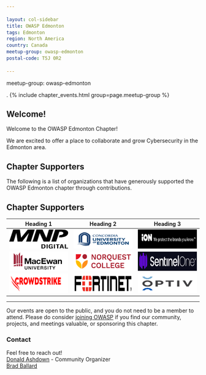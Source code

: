 ```yaml
---

layout: col-sidebar
title: OWASP Edmonton
tags: Edmonton
region: North America
country: Canada 
meetup-group: owasp-edmonton
postal-code: T5J 0R2

---
```

meetup-group: owasp-edmonton

. {% include chapter_events.html group=page.meetup-group %}

Welcome!
-----------------

Welcome to the OWASP Edmonton Chapter!

We are excited to offer a place to collaborate and grow Cybersecurity in the Edmonton area.

<h2>Chapter Supporters</h2>
The following is a list of organizations that have generously supported the OWASP Edmonton chapter through contributions.

<h2>Chapter Supporters</h2>

<table>
  <thead>
    <tr>
      <th>Heading 1</th>
      <th>Heading 2</th>
      <th>Heading 3</th>
    </tr>
  </thead>
  <tbody>
    <tr>
      <td><img src="assets/images/MNP.png" width="200px" height="50px"></td>
      <td><img src="assets/images/Concordia 2.png" width="200px" height="50px"></td>
      <td><img src="assets/images/IonUnited.png" width="200px" height="50px"></td>
    </tr>
    <tr>
      <td><img src="assets/images/Grant MacEwan.png" width="200px" height="50px"></td>
      <td><img src="assets/images/norquest college.png" width="200px" height="50px"></td>
      <td><img src="assets/images/SentinelOne.png" width="200px" height="50px"></td>
    </tr>
    <tr>
      <td><img src="assets/images/CrowdStrike.png" width="200px" height="50px"></td>
      <td><img src="assets/images/fortinet-logo2.png" width="200px" height="50px"></td>
      <td><img src="assets/images/OPTIV.png" width="200px" height="50px"></td>
  </tbody>
</table>


-----------------------------------------------------------------------------------------------------------------------------------
Our events are open to the public, and you do not need to be a member to attend. Please do consider [joining OWASP](https://owasp.org/membership/) if you find our community, projects, and meetings valuable, or sponsoring this chapter.

### Contact

Feel free to reach out! 
<br>[Donald Ashdown](mailto:donald.ashdown@owasp.org) - Community Organizer
<br>[Brad Ballard](mailto:brad.ballard@owasp.org)




